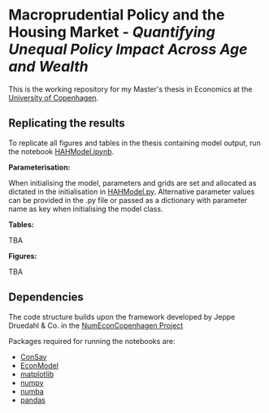 # Macroprudential Policy and the Housing Market - *Quantifying Unequal Policy Impact Across Age and Wealth*
This is the working repository for my Master's thesis in Economics at the [University of Copenhagen](https://www.economics.ku.dk/).

## Replicating the results
To replicate all figures and tables in the thesis containing model output, run the notebook [HAHModel.ipynb](HAHModel.ipynb).

**Parameterisation:**

When initialising the model, parameters and grids are set and allocated as dictated in the initialisation in [HAHModel.py](HAHModel.py). Alternative parameter values can be provided in the .py file or passed as a dictionary with parameter name as key when initialising the model class. 

**Tables:**

TBA
 <!--
The average MPCs in Table 3 and MPCs from Table 4 sensitivity analysis are also present in notebook. As default, the MPCs are cross-computed in the simulation part, but to create the non cross-computed MPCs a boolean for ``cross_compute=False`` can be set when initiating the model.
-->
**Figures:**

TBA
 <!-- 
Each notebook will plot the figures associated with the given model.
-->

## Dependencies
The code structure builds upon the framework developed by Jeppe Druedahl & Co. in the [NumEconCopenhagen Project](https://github.com/NumEconCopenhagen)

Packages required for running the notebooks are:
- [ConSav](https://pypi.org/project/ConSav/)
- [EconModel](https://pypi.org/project/EconModel/)
- [matplotlib](https://pypi.org/project/matplotlib/)
- [numpy](https://pypi.org/project/numpy/)
- [numba](https://pypi.org/project/numba/)
- [pandas](https://pypi.org/project/pandas/)
<!-- - [quantecon](https://pypi.org/project/quantecon/)
-->
